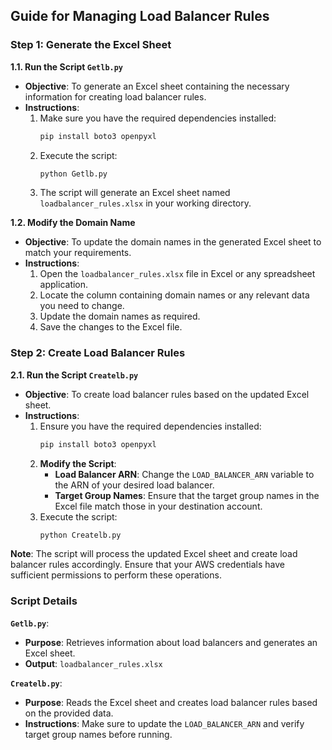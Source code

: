 
## **Guide for Managing Load Balancer Rules**

### **Step 1: Generate the Excel Sheet**

**1.1. Run the Script `Getlb.py`**

- **Objective**: To generate an Excel sheet containing the necessary information for creating load balancer rules.
- **Instructions**:
  1. Make sure you have the required dependencies installed:
     ```bash
     pip install boto3 openpyxl
     ```
  2. Execute the script:
     ```bash
     python Getlb.py
     ```
  3. The script will generate an Excel sheet named `loadbalancer_rules.xlsx` in your working directory.

**1.2. Modify the Domain Name**

- **Objective**: To update the domain names in the generated Excel sheet to match your requirements.
- **Instructions**:
  1. Open the `loadbalancer_rules.xlsx` file in Excel or any spreadsheet application.
  2. Locate the column containing domain names or any relevant data you need to change.
  3. Update the domain names as required.
  4. Save the changes to the Excel file.

### **Step 2: Create Load Balancer Rules**

**2.1. Run the Script `Createlb.py`**

- **Objective**: To create load balancer rules based on the updated Excel sheet.
- **Instructions**:
  1. Ensure you have the required dependencies installed:
     ```bash
     pip install boto3 openpyxl
     ```
  2. **Modify the Script**:
     - **Load Balancer ARN**: Change the `LOAD_BALANCER_ARN` variable to the ARN of your desired load balancer.
     - **Target Group Names**: Ensure that the target group names in the Excel file match those in your destination account.
  3. Execute the script:
     ```bash
     python Createlb.py
     ```

**Note**: The script will process the updated Excel sheet and create load balancer rules accordingly. Ensure that your AWS credentials have sufficient permissions to perform these operations.

### **Script Details**

**`Getlb.py`**:
- **Purpose**: Retrieves information about load balancers and generates an Excel sheet.
- **Output**: `loadbalancer_rules.xlsx`

**`Createlb.py`**:
- **Purpose**: Reads the Excel sheet and creates load balancer rules based on the provided data.
- **Instructions**: Make sure to update the `LOAD_BALANCER_ARN` and verify target group names before running.
